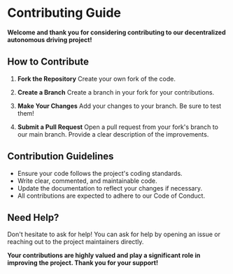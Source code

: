 # Contributing Guide

**Welcome and thank you for considering contributing to our decentralized autonomous driving project!**

## How to Contribute

1. **Fork the Repository**
   Create your own fork of the code.

2. **Create a Branch**
   Create a branch in your fork for your contributions.

3. **Make Your Changes**
   Add your changes to your branch. Be sure to test them!

4. **Submit a Pull Request**
   Open a pull request from your fork's branch to our main branch. Provide a clear description of the improvements.

## Contribution Guidelines

- Ensure your code follows the project's coding standards.
- Write clear, commented, and maintainable code.
- Update the documentation to reflect your changes if necessary.
- All contributions are expected to adhere to our Code of Conduct.

## Need Help?

Don't hesitate to ask for help! You can ask for help by opening an issue or reaching out to the project maintainers directly.

**Your contributions are highly valued and play a significant role in improving the project. Thank you for your support!**